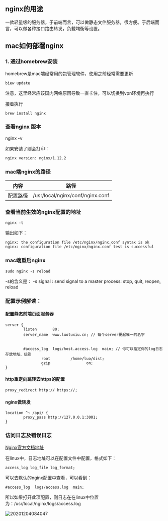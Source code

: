 ## nginx的用途

一款轻量级的服务器，于前端而言，可以做静态文件服务器，很方便。于后端而言，可以做各种接口路由转发，负载均衡等设置。

## mac如何部署nginx

### 1. 通过homebrew安装

homebrew是mac端经常用的包管理软件，使用之前经常需要更新

```
biew update
```

注意，这里经常应该国内网络原因导致一直卡住，可以切换到vpn环境再执行

接着执行
```
brew install nginx

```

### 查看nginx 版本

nginx -v

如果安装了则会打印：

```
nginx version: nginx/1.12.2
```

### mac端nginx的路径

| 内容  | 路径 | 
| --- | --- | 
| 配置路径 |  /usr/local/nginx/conf/nginx.conf| 

### 查看当前生效的nginx配置的地址

```
nginx -t
```

输出如下：
```
nginx: the configuration file /etc/nginx/nginx.conf syntax is ok
nginx: configuration file /etc/nginx/nginx.conf test is successful
```

### mac端重启nginx

```
sudo nginx -s reload
```

-s的含义是： -s signal     : send signal to a master process: stop, quit, reopen, reload

### 配置示例解读：

#### 配置静态前端页面服务器

```
server {
        listen       80;
        server_name  www.luotuxiu.cn; // 每个server要起唯一的名字


        #access_log  logs/host.access.log  main; // 你可以指定你的log日志存放地址、级别
				root         /home/luo/dist;
				gzip				on;
}
```

#### http重定向跳转去https的配置

```
proxy_redirect http:// https://;
```

#### nginx做转发

```
location ^~ /api/ {
		proxy_pass http://127.0.0.1:3001;
}
```

### 访问日志及错误日志

[Nginx官方文档地址](https://docs.nginx.com/nginx/admin-guide/monitoring/logging/)

在linux中，日志地址可以在配置文件中配置，格式如下：

```
access_log log_file log_format;
```

可以去默认的nginx配置中查看，可以看到：

```
#access_log  logs/access.log  main;
```

所以如果打开此项配置，则日志在在linux中位置为：/usr/local/nginx/logs/access.log


![20201204084047](http://qiniu.luotuxiu.cn/img/20201204084047.png)

